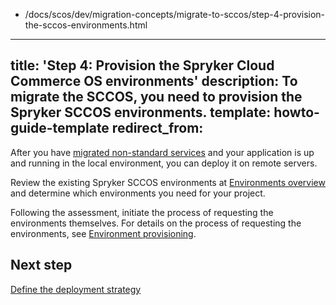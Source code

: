   - /docs/scos/dev/migration-concepts/migrate-to-sccos/step-4-provision-the-sccos-environments.html
---
title: 'Step 4: Provision the Spryker Cloud Commerce OS environments'
description: To migrate the SCCOS, you need to provision the Spryker SCCOS environments.
template: howto-guide-template
redirect_from:
---

After you have [migrated non-standard services](/docs/scos/dev/migration-concepts/migrate-to-sccos/step-3-migrate-non-standard-services.html) and your application is up and running in the local environment, you can deploy it on remote servers.

Review the existing Spryker SCCOS environments at [Environments overview](/docs/ca/dev/environments-overview.html) and determine which environments you need for your project.

Following the assessment, initiate the process of requesting the environments themselves. For details on the process of requesting the environments, see [Environment provisioning](/docs/ca/dev/environment-provisioning.html).

## Next step

[Define the deployment strategy](/docs/scos/dev/migration-concepts/migrate-to-sccos/step-5-define-the-deployment-strategy.html)
